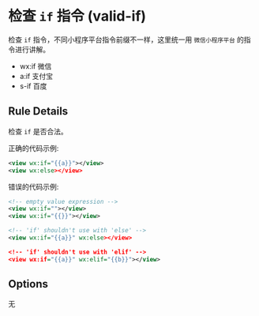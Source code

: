 # 检查 `if` 指令 (valid-if)

检查 `if` 指令，不同小程序平台指令前缀不一样，这里统一用 `微信小程序平台` 的指令进行讲解。

- wx:if 微信
- a:if 支付宝
- s-if 百度

## Rule Details

检查 `if` 是否合法。

正确的代码示例:

```xml
<view wx:if="{{a}}"></view>
<view wx:else></view>
```

错误的代码示例:

```xml
<!-- empty value expression -->
<view wx:if=""></view>
<view wx:if="{{}}"></view>

<!-- 'if' shouldn't use with 'else' -->
<view wx:if="{{a}}" wx:else></view>

<!-- 'if' shouldn't use with 'elif' -->
<view wx:if="{{a}}" wx:elif="{{b}}"></view>
```

## Options

无
